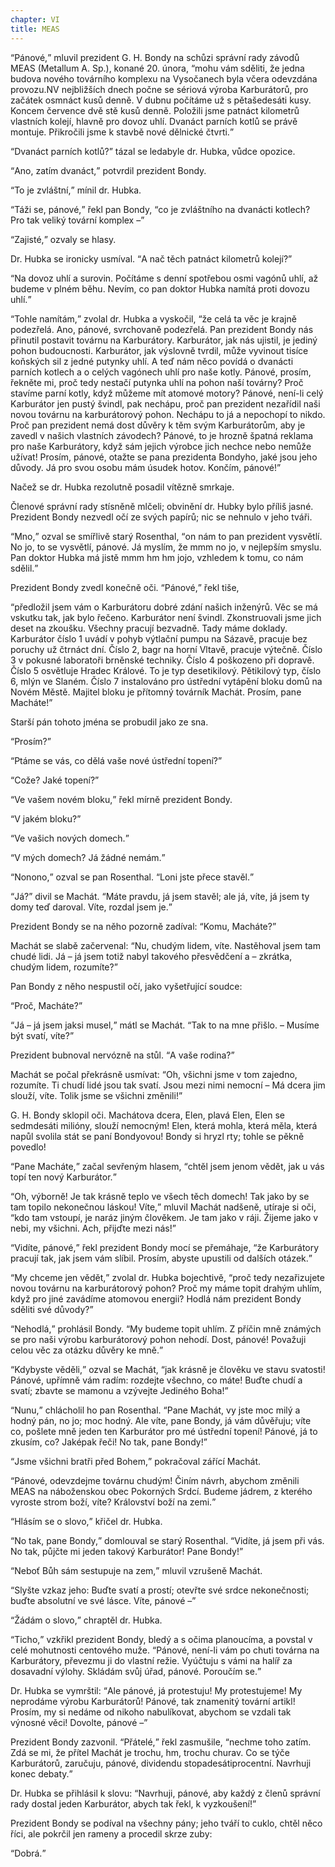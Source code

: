 ```yaml
---
chapter: VI
title: MEAS
---
```


<q>Pánové,</q> mluvil prezident G. H. Bondy na schůzi správní rady závodů MEAS (Metallum A. Sp.), konané 20. února, <q>mohu vám sděliti, že jedna budova nového továrního komplexu na Vysočanech byla včera odevzdána provozu.NV nejbližších dnech počne se sériová výroba Karburátorů, pro začátek osmnáct kusů denně.
V dubnu počítáme už s pětašedesáti kusy.
Koncem července dvě stě kusů denně.
Položili jsme patnáct kilometrů vlastních kolejí, hlavně pro dovoz uhlí.
Dvanáct parních kotlů se právě montuje.
Přikročili jsme k stavbě nové dělnické čtvrti.</q>

<q>Dvanáct parních kotlů?</q>
tázal se ledabyle dr. Hubka, vůdce opozice.

<q>Ano, zatím dvanáct,</q> potvrdil prezident Bondy.

<q>To je zvláštní,</q> mínil dr. Hubka.

<q>Táži se, pánové,</q> řekl pan Bondy, <q>co je zvláštního na dvanácti kotlech?
Pro tak veliký tovární komplex –</q>

<q>Zajisté,</q> ozvaly se hlasy.

Dr. Hubka se ironicky usmíval.
<q>A nač těch patnáct kilometrů kolejí?</q>

<q>Na dovoz uhlí a surovin.
Počítáme s denní spotřebou osmi vagónů uhlí, až budeme v plném běhu.
Nevím, co pan doktor Hubka namítá proti dovozu uhlí.</q>

<q>Tohle namítám,</q> zvolal dr. Hubka a vyskočil, <q>že celá ta věc je krajně podezřelá.
Ano, pánové, svrchovaně podezřelá.
Pan prezident Bondy nás přinutil postavit továrnu na Karburátory.
Karburátor, jak nás ujistil, je jediný pohon budoucnosti.
Karburátor, jak výslovně tvrdil, může vyvinout tisíce koňských sil z jedné putynky uhlí.
A teď nám něco povídá o dvanácti parních kotlech a o celých vagónech uhlí pro naše kotly.
Pánové, prosím, řekněte mi, proč tedy nestačí putynka uhlí na pohon naší továrny?
Proč stavíme parní kotly, když můžeme mít atomové motory?
Pánové, není-li celý Karburátor jen pustý švindl, pak nechápu, proč pan prezident nezařídil naši novou továrnu na karburátorový pohon.
Nechápu to já a nepochopí to nikdo.
Proč pan prezident nemá dost důvěry k těm svým Karburátorům, aby je zavedl v našich vlastních závodech?
Pánové, to je hrozně špatná reklama pro naše Karburátory, když sám jejich výrobce jich nechce nebo nemůže užívat!
Prosím, pánové, otažte se pana prezidenta Bondyho, jaké jsou jeho důvody.
Já pro svou osobu mám úsudek hotov.
Končím, pánové!</q>

Načež se dr. Hubka rezolutně posadil vítězně smrkaje.

Členové správní rady stísněně mlčeli; obvinění dr. Hubky bylo příliš jasné.
Prezident Bondy nezvedl očí ze svých papírů; nic se nehnulo v jeho tváři.

<q>Mno,</q> ozval se smířlivě starý Rosenthal, <q>on nám to pan prezident vysvětlí.
No jo, to se vysvětlí, pánové.
Já myslím, že mmm no jo, v nejlepším smyslu.
Pan doktor Hubka má jistě mmm hm hm jojo, vzhledem k tomu, co nám sdělil.</q>

Prezident Bondy zvedl konečně oči.
<q>Pánové,</q> řekl tiše,

<q>předložil jsem vám o Karburátoru dobré zdání našich inženýrů.
Věc se má vskutku tak, jak bylo řečeno.
Karburátor není švindl.
Zkonstruovali jsme jich deset na zkoušku.
Všechny pracují bezvadně.
Tady máme doklady.
Karburátor číslo 1 uvádí v pohyb výtlační pumpu na Sázavě, pracuje bez poruchy už čtrnáct dní.
Číslo 2, bagr na horní Vltavě, pracuje výtečně.
Číslo 3 v pokusné laboratoři brněnské techniky.
Číslo 4 poškozeno při dopravě.
Číslo 5 osvětluje Hradec Králové.
To je typ desetikilový.
Pětikilový typ, číslo 6, mlýn ve Slaném.
Číslo 7 instalováno pro ústřední vytápění bloku domů na Novém Městě.
Majitel bloku je přítomný továrník Machát.
Prosím, pane Macháte!</q>

Starší pán tohoto jména se probudil jako ze sna.

<q>Prosím?</q>

<q>Ptáme se vás, co dělá vaše nové ústřední topení?</q>

<q>Cože?
Jaké topení?</q>

<q>Ve vašem novém bloku,</q> řekl mírně prezident Bondy.

<q>V jakém bloku?</q>

<q>Ve vašich nových domech.</q>

<q>V mých domech?
Já žádné nemám.</q>

<q>Nonono,</q> ozval se pan Rosenthal.
<q>Loni jste přece stavěl.</q>

<q>Já?</q>
divil se Machát.
<q>Máte pravdu, já jsem stavěl; ale já, víte, já jsem ty domy teď daroval.
Víte, rozdal jsem je.</q>

Prezident Bondy se na něho pozorně zadíval:
<q>Komu, Macháte?</q>

Machát se slabě začervenal:
<q>Nu, chudým lidem, víte.
Nastěhoval jsem tam chudé lidi.
Já – já jsem totiž nabyl takového přesvědčení a
– zkrátka, chudým lidem, rozumíte?</q>

Pan Bondy z něho nespustil očí, jako vyšetřující soudce:

<q>Proč, Macháte?</q>

<q>Já – já jsem jaksi musel,</q> mátl se Machát.
<q>Tak to na mne přišlo. – Musíme být svatí, víte?</q>

Prezident bubnoval nervózně na stůl.
<q>A vaše rodina?</q>

Machát se počal překrásně usmívat:
<q>Oh, všichni jsme v tom zajedno, rozumíte.
Ti chudí lidé jsou tak svatí.
Jsou mezi nimi nemocní – Má dcera jim slouží, víte.
Tolik jsme se všichni změnili!</q>

G. H. Bondy sklopil oči.
Machátova dcera, Elen, plavá Elen, Elen se sedmdesáti milióny, slouží nemocným!
Elen, která mohla, která měla, která napůl svolila stát se paní Bondyovou!
Bondy si hryzl rty; tohle se pěkně povedlo!

<q>Pane Macháte,</q> začal sevřeným hlasem, <q>chtěl jsem jenom vědět, jak u vás topí ten nový Karburátor.</q>

<q>Oh, výborně!
Je tak krásně teplo ve všech těch domech!
Tak jako by se tam topilo nekonečnou láskou!
Víte,</q> mluvil Machát nadšeně, utíraje si oči, <q>kdo tam vstoupí, je naráz jiným člověkem.
Je tam jako v ráji.
Žijeme jako v nebi, my všichni.
Ach, přijďte mezi nás!</q>

<q>Vidíte, pánové,</q> řekl prezident Bondy mocí se přemáhaje, <q>že Karburátory pracují tak, jak jsem vám slíbil.
Prosím, abyste upustili od dalších otázek.</q>

<q>My chceme jen vědět,</q> zvolal dr. Hubka bojechtivě, <q>proč tedy nezařizujete novou továrnu na karburátorový pohon?
Proč my máme topit drahým uhlím, když pro jiné zavádíme atomovou energii?
Hodlá nám prezident Bondy sděliti své důvody?</q>

<q>Nehodlá,</q> prohlásil Bondy.
<q>My budeme topit uhlím.
Z příčin mně známých se pro naši výrobu karburátorový pohon nehodí.
Dost, pánové!
Považuji celou věc za otázku důvěry ke mně.</q>

<q>Kdybyste věděli,</q> ozval se Machát, <q>jak krásně je člověku ve stavu svatosti!
Pánové, upřímně vám radím: rozdejte všechno, co máte!
Buďte chudí a svatí; zbavte se mamonu a vzývejte Jediného Boha!</q>

<q>Nunu,</q> chlácholil ho pan Rosenthal.
<q>Pane Machát, vy jste moc milý a hodný pán, no jo; moc hodný.
Ale víte, pane Bondy, já vám důvěřuju; víte co, pošlete mně jeden ten Karburátor pro mé ústřední topení!
Pánové, já to zkusím, co?
Jaképak řeči!
No tak, pane Bondy!</q>

<q>Jsme všichni bratři před Bohem,</q> pokračoval zářící Machát.

<q>Pánové, odevzdejme továrnu chudým!
Činím návrh, abychom změnili MEAS na náboženskou obec Pokorných Srdcí.
Budeme jádrem, z kterého vyroste strom boží, víte?
Království boží na zemi.</q>

<q>Hlásím se o slovo,</q> křičel dr. Hubka.

<q>No tak, pane Bondy,</q> domlouval se starý Rosenthal.
<q>Vidíte, já jsem při vás.
No tak, půjčte mi jeden takový Karburátor!
Pane Bondy!</q>

<q>Neboť Bůh sám sestupuje na zem,</q> mluvil vzrušeně Machát.

<q>Slyšte vzkaz jeho: Buďte svatí a prostí; otevřte své srdce nekonečnosti; buďte absolutní ve své lásce.
Víte, pánové –</q>

<q>Žádám o slovo,</q> chraptěl dr. Hubka.

<q>Ticho,</q> vzkřikl prezident Bondy, bledý a s očima planoucíma, a povstal v celé mohutnosti centového muže.
<q>Pánové, není-li vám po chuti továrna na Karburátory, převezmu ji do vlastní režie.
Vyúčtuju s vámi na halíř za dosavadní výlohy.
Skládám svůj úřad, pánové.
Poroučím se.</q>

Dr. Hubka se vymrštil:
<q>Ale pánové, já protestuju!
My protestujeme!
My neprodáme výrobu Karburátorů!
Pánové, tak znamenitý tovární artikl!
Prosím, my si nedáme od nikoho nabulíkovat, abychom se vzdali tak výnosné věci!
Dovolte, pánové –</q>

Prezident Bondy zazvonil.
<q>Přátelé,</q> řekl zasmušile, <q>nechme toho zatím.
Zdá se mi, že přítel Machát je trochu, hm, trochu churav.
Co se týče Karburátorů, zaručuju, pánové, dividendu stopadesátiprocentní.
Navrhuji konec debaty.</q>

Dr. Hubka se přihlásil k slovu:
<q>Navrhuji, pánové, aby každý z členů správní rady dostal jeden Karburátor, abych tak řekl, k vyzkoušení!</q>

Prezident Bondy se podíval na všechny pány; jeho tváří to cuklo, chtěl něco říci, ale pokrčil jen rameny a procedil skrze zuby:

<q>Dobrá.</q>
